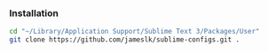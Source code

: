 ### Installation

```bash
cd "~/Library/Application Support/Sublime Text 3/Packages/User"
git clone https://github.com/jameslk/sublime-configs.git .
```
